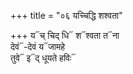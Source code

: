 +++
title = "०६ यच्चिद्धि शश्वता"

+++
य᳓च् चिद् धि᳓ श᳓श्वता त᳓ना  
देवं᳓-देवं य᳓जामहे  
तुवे᳓ इ᳓द् धूयते हविः᳓